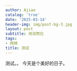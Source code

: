 ```yaml
---
author: Ajiao
catalog: 'true'
date: '2025-03-14'
header-img: img/post-bg-3.jpg
layout: post
subtitle: 测试而已
tags:
- 网络
title: 测试
---
```


测试。。
今天是个美好的日子。